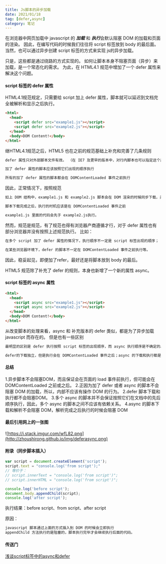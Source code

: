 ```yaml
---
title: Js脚本的异步加载
date: 2021/01/18
tag: [defer,async]
category: 笔记
---
```


在浏览器中网页加载中 javascript 的 ***加载*** 和 ***执行***会默认阻塞 DOM 的加载和页面的渲染。
因此，在编写代码的时候我们往往将 script 标签放到 body 的最后面。
当然，也可以通过异步创建 script 标签的方式来实现 js的异步加载。

只是，这些都是通过绕路的方式实现的。
如何让脚本本身不阻塞页面（异步）来加载，是一个常态化的需求。
为此，在 HTML4.1 规范中增加了一个 defer 属性来解决这个问题。

#### script 标签的 defer 属性
HTML4.1规范规定，只需要给 script 加上 defer 属性，脚本就可以延迟到文档完全被解析和显示之后执行。
```html
<html>
  <head>
    <script defer src="example1.js"></script>
    <script defer src="example2.js"></script>
  </head>
  <body>DOM Content!</body>
</html>
```
继HTML4.1规范之后，HTML5 也在之前的规范基础上补充和完善了几条规则
```html
defer 属性只对外部脚本文件有效。 （在 IE7 及更早的版本中，对行内脚本也可以指定这个属性。）

加了 defer 属性的脚本应该按照它们出现的顺序执行

所有的加了 defer 属性的脚本都会在 DOMContentLoaded 事件之前执行
```

因此，正常情况下，按照规范
```html
如上 DOM 结构中，example1.js 和 example2.js 脚本会在 DOM 渲染的时候同步下载，并不会阻塞 DOM 的加载。

脚本下载完成之后，执行的时机应该是在 DOMContentLoaded 事件之前

example1.js 里面的代码会先于 example2.js执行。
```

然而，规范是规范，有了规范也得有浏览器产商遵循才行，对于 defer 属性也有部分浏览器并没有按照上述规范执行。
比如：
```html
在多个 script 加了 defer 属性的情况下，执行顺序不一定是 script 标签出现的顺序；

在某些浏览器环境下，defer 的脚本不一定在 DOMContentLoaded 事件之前执行等。
```
因此，稳妥起见，即便加了refer，最好还是将脚本放到 body 的最后。


HTML5 规范除了补充了 defer 的规则，本身也新增了一个新的属性 async。
#### script 标签的 async 属性
```html
<html>
  <head>
    <script async src="example1.js"></script>
    <script async src="example2.js"></script>
  </head>
  <body>DOM Content!</body>
</html>
```
从改变脚本的处理来看，async 和 补充版本的 defer 类似，都是为了异步加载 javascript 而存在的。
但是也有一些区别
```html
最明显的区别是 defer 执行按照 script 标签的出现顺序，而 async 执行顺序是不确定的。

defer的下载独立，但是执行会在 DOMContentLoaded 事件之后；async 的下载和执行都是独立的，和其它脚本以及 DOM 的加载和解析都无关。
```

#### 总结
1.异步脚本不会阻塞DOM，而且保证会在页面的 load 事件前执行，但可能会在 DOMContentLoaded 之前或之后。
2.正因为加了 defer 或者 async 的脚本不会阻塞 DOM 的加载，所以，内部不应该有操作 DOM 的行为。
2.defer 脚本下载和执行都不会阻塞DOM。
3.多个 async 的脚本并不会保证按照它们在文档中的先后顺序执行，因此，多个 async 的脚本之间不应该有依赖关系。
4.async 的脚本下载和解析不会阻塞 DOM，解析完成之后执行的时候会阻塞 DOM

#### 最后引用网上的一张图
![https://i.stack.imgur.com/wfL82.png](http://zhoushirong.github.io/img/deferasync.png)


#### 附录（同步脚本插入）
```javascript
var script = document.createElement('script');
script.text = "console.log('from script');"
// 等价于：
// script.innerText = "console.log('from script')";
// script.innerHTML = "console.log('from script')";

console.log('before script');
document.body.appendChild(script);
console.log('after script');
```
执行结果：before script、from script、after script

原因：
```html
javascript 脚本通过上面的方式插入到 DOM 的时候会立即执行
appendChild 方法执行的是阻塞的，脚本执行完毕才会继续执行后面的代码。
```

#### 传送门
[浅谈script标签中的async和defer](https://cloud.tencent.com/developer/article/1093912)